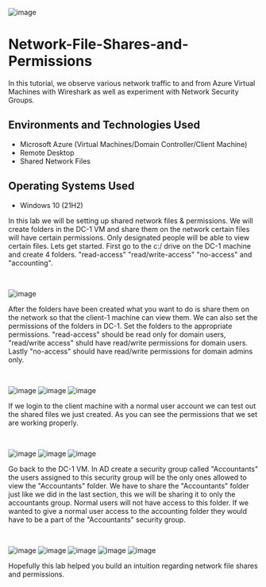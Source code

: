 ![image](https://github.com/mathew-perez/Network-File-Shares-and-Permissions/assets/144407220/6f0710e2-3830-4451-8883-05bf874d7332)


<h1>Network-File-Shares-and-Permissions</h1>
In this tutorial, we observe various network traffic to and from Azure Virtual Machines with Wireshark as well as experiment with Network Security Groups. <br />

<h2>Environments and Technologies Used</h2>

- Microsoft Azure (Virtual Machines/Domain Controller/Client Machine)
- Remote Desktop
- Shared Network Files

<h2>Operating Systems Used </h2>

- Windows 10</b> (21H2)

</p>
<p>
In this lab we will be setting up shared network files & permissions. We will create folders in the DC-1 VM and share them on the network certain files will have certain permissions. Only designated people will be able to view certain files. Lets get started. First go to the c:/ drive on the DC-1 machine and create 4 folders. "read-access" "read/write-access" "no-access" and "accounting".
</p>
<br />

![image](https://github.com/mathew-perez/Network-File-Shares-and-Permissions/assets/144407220/4e50919a-0589-4d5f-a2be-83bfbbc68233)

<p>
After the folders have been created what you want to do is share them on the network so that the client-1 machine can view them. We can also set the permissions of the folders in DC-1. Set the folders to the appropriate permissions. "read-access" should be read only for domain users, "read/write access" shuld have read/write permissions for domain users. Lastly "no-access" should have read/write permissions for domain admins only.
</p>
<br />

![image](https://github.com/mathew-perez/Network-File-Shares-and-Permissions/assets/144407220/c0fecba3-8a47-4d6a-96b8-c0aabcff1f00)
![image](https://github.com/mathew-perez/Network-File-Shares-and-Permissions/assets/144407220/06053cd8-b221-4f5d-8a0a-9c079a9ff471)
![image](https://github.com/mathew-perez/Network-File-Shares-and-Permissions/assets/144407220/63ae4e72-16c9-4827-82b4-3988cf368a5e)


If we login to the client machine with a normal user account we can test out the shared files we just created. As you can see the permissions that we set are working properly.
</p>
<br />

![image](https://github.com/mathew-perez/Network-File-Shares-and-Permissions/assets/144407220/51371298-f124-4a3c-a621-f192c8affbab)
![image](https://github.com/mathew-perez/Network-File-Shares-and-Permissions/assets/144407220/50dcb472-6926-4dd3-87be-cbd34b717928)
![image](https://github.com/mathew-perez/Network-File-Shares-and-Permissions/assets/144407220/4ea3bdf5-947d-47c1-af0a-61a0b59b8420)


</p>
Go back to the DC-1 VM. In AD create a security group called "Accountants" the users assigned to this security group will be the only ones allowed to view the "Accountants" folder. We have to share the "Accountants" folder just like we did in the last section, this we will be sharing it to only the accountants group. Normal users will not have access to this folder. If we wanted to give a normal user access to the accounting folder they would have to be a part of the "Accountants" security group.
</p>
<br />
<p>

![image](https://github.com/mathew-perez/Network-File-Shares-and-Permissions/assets/144407220/6135de66-dc8f-4a9c-a9dc-08281f5b5a78)
![image](https://github.com/mathew-perez/Network-File-Shares-and-Permissions/assets/144407220/f32b2ab5-e9bc-4e41-b786-c8a08bb0420e)
![image](https://github.com/mathew-perez/Network-File-Shares-and-Permissions/assets/144407220/e7688ed1-6459-4191-91d3-910fff184186)
![image](https://github.com/mathew-perez/Network-File-Shares-and-Permissions/assets/144407220/38930871-d5db-4479-b7d3-0e62a37f7ad3)
![image](https://github.com/mathew-perez/Network-File-Shares-and-Permissions/assets/144407220/a920e50d-9c2e-4d13-9f25-a2b8ff5f21e9)

Hopefully this lab helped you build an intuition regarding network file shares and permissions.

